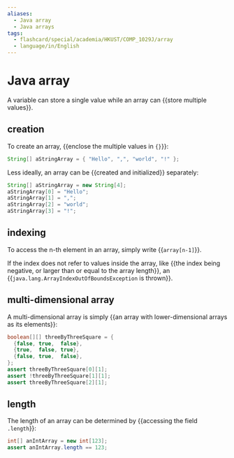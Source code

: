 ```yaml
---
aliases:
  - Java array
  - Java arrays
tags:
  - flashcard/special/academia/HKUST/COMP_1029J/array
  - language/in/English
---
```


# Java array

A variable can store a single value while an array can {{store multiple values}}. <!--SR:!2024-02-21,17,290-->

## creation

To create an array, {{enclose the multiple values in `{}`}}: <!--SR:!2024-04-15,57,310-->

```Java
String[] aStringArray = { "Hello", ",", "world", "!" };
```

Less ideally, an array can be {{created and initialized}} separately: <!--SR:!2024-04-22,62,310-->

```Java
String[] aStringArray = new String[4];
aStringArray[0] = "Hello";
aStringArray[1] = ",";
aStringArray[2] = "world";
aStringArray[3] = "!";
```

## indexing

To access the n-th element in an array, simply write {{`array[n-1]`}}. <!--SR:!2024-04-05,48,310-->

If the index does not refer to values inside the array, like {{the index being negative, or larger than or equal to the array length}}, an {{`java.lang.ArrayIndexOutOfBoundsException` is thrown}}. <!--SR:!2024-04-16,58,310!2024-04-20,61,310-->

## multi-dimensional array

A multi-dimensional array is simply {{an array with lower-dimensional arrays as its elements}}: <!--SR:!2024-04-21,62,310-->

```Java
boolean[][] threeByThreeSquare = {
  {false, true,  false},
  {true,  false, true},
  {false, true,  false},
};
assert threeByThreeSquare[0][1];
assert !threeByThreeSquare[1][1];
assert threeByThreeSquare[2][1];
```

## length

The length of an array can be determined by {{accessing the field `.length`}}: <!--SR:!2024-03-26,38,290-->

```Java
int[] anIntArray = new int[123];
assert anIntArray.length == 123;
```
